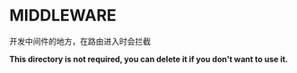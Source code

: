 # MIDDLEWARE

开发中间件的地方，在路由进入时会拦截

**This directory is not required, you can delete it if you don't want to use it.**

